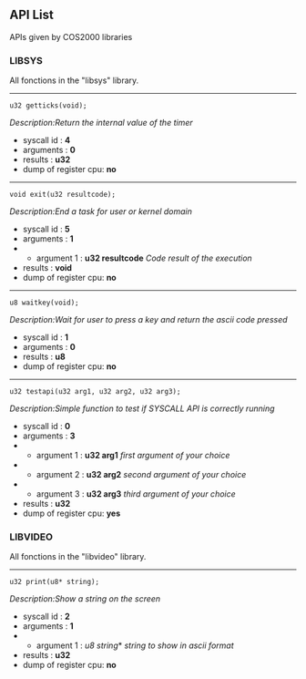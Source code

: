 ## API List 

APIs given by COS2000 libraries


###  LIBSYS

All fonctions in the "libsys" library.

------

`u32 getticks(void);`

*Description:Return the internal value of the timer*

* syscall id : **4**
* arguments : **0**
* results : **u32**
* dump of register cpu: **no**

------

`void exit(u32 resultcode);`

*Description:End a task for user or kernel domain*

* syscall id : **5**
* arguments : **1**
* * argument 1 : **u32 resultcode** *Code result of the execution*
* results : **void**
* dump of register cpu: **no**

------

`u8 waitkey(void);`

*Description:Wait for user to press a key and return the ascii code pressed*

* syscall id : **1**
* arguments : **0**
* results : **u8**
* dump of register cpu: **no**

------

`u32 testapi(u32 arg1, u32 arg2, u32 arg3);`

*Description:Simple function to test if SYSCALL API is correctly running*

* syscall id : **0**
* arguments : **3**
* * argument 1 : **u32 arg1** *first argument of your choice*
* * argument 2 : **u32 arg2** *second argument of your choice*
* * argument 3 : **u32 arg3** *third argument of your choice*
* results : **u32**
* dump of register cpu: **yes**


###  LIBVIDEO

All fonctions in the "libvideo" library.

------

`u32 print(u8* string);`

*Description:Show a string on the screen*

* syscall id : **2**
* arguments : **1**
* * argument 1 : **u8* string** *string to show in ascii format*
* results : **u32**
* dump of register cpu: **no**


